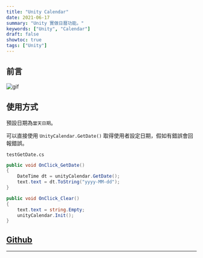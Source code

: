 ```yaml
---
title: "Unity Calendar"
date: 2021-06-17
summary: "Unity 實做日曆功能。"
keywords: ["Unity", "Calendar"]
draft: false
showtoc: true
tags: ["Unity"]
---
```


## 前言

![gif]

## 使用方式

預設日期為`當天日期`。

可以直接使用 `UnityCalendar.GetDate()` 取得使用者設定日期，假如有錯誤會回報錯誤。

`testGetDate.cs`

```csharp
public void OnClick_GetDate()
{
    DateTime dt = unityCalendar.GetDate();
    text.text = dt.ToString("yyyy-MM-dd");
}

public void OnClick_Clear()
{
    text.text = string.Empty;
    unityCalendar.Init();
}
```

## [Github]

---

[gif]: https://i.imgur.com/Pe4nXry.gif
[Github]: https://github.com/Wenrong274/Unity-Calendar
